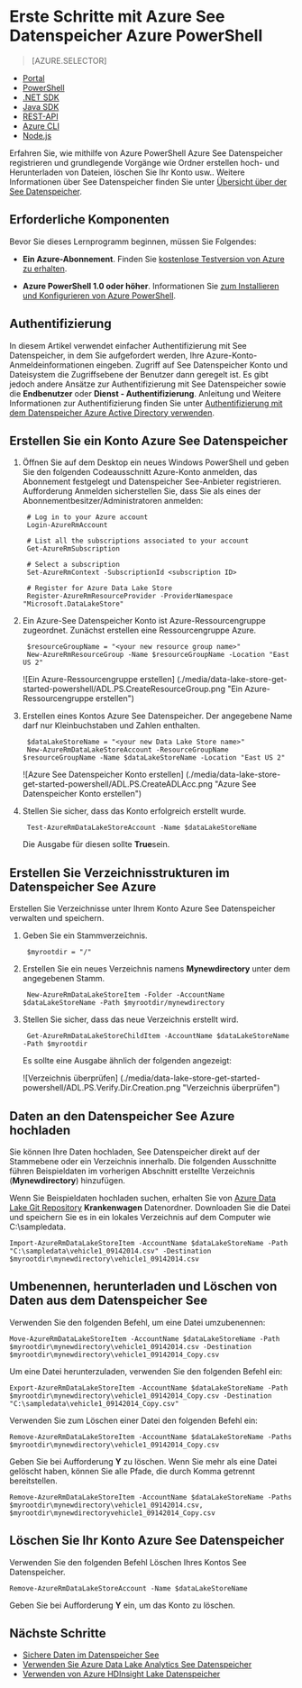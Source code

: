 <properties
   pageTitle="Erste Schritte mit See Datenspeicher | Azure"
   description="Mithilfe von Azure PowerShell See Datenspeicher registrieren und grundlegende Operationen"
   services="data-lake-store"
   documentationCenter=""
   authors="nitinme"
   manager="jhubbard"
   editor="cgronlun"/>

<tags
   ms.service="data-lake-store"
   ms.devlang="na"
   ms.topic="hero-article"
   ms.tgt_pltfrm="na"
   ms.workload="big-data"
   ms.date="10/04/2016"
   ms.author="nitinme"/>

# <a name="get-started-with-azure-data-lake-store-using-azure-powershell"></a>Erste Schritte mit Azure See Datenspeicher Azure PowerShell

> [AZURE.SELECTOR]
- [Portal](data-lake-store-get-started-portal.md)
- [PowerShell](data-lake-store-get-started-powershell.md)
- [.NET SDK](data-lake-store-get-started-net-sdk.md)
- [Java SDK](data-lake-store-get-started-java-sdk.md)
- [REST-API](data-lake-store-get-started-rest-api.md)
- [Azure CLI](data-lake-store-get-started-cli.md)
- [Node.js](data-lake-store-manage-use-nodejs.md)

Erfahren Sie, wie mithilfe von Azure PowerShell Azure See Datenspeicher registrieren und grundlegende Vorgänge wie Ordner erstellen hoch- und Herunterladen von Dateien, löschen Sie Ihr Konto usw.. Weitere Informationen über See Datenspeicher finden Sie unter [Übersicht über der See Datenspeicher](data-lake-store-overview.md).

## <a name="prerequisites"></a>Erforderliche Komponenten

Bevor Sie dieses Lernprogramm beginnen, müssen Sie Folgendes:

* **Ein Azure-Abonnement**. Finden Sie [kostenlose Testversion von Azure zu erhalten](https://azure.microsoft.com/pricing/free-trial/).

* **Azure PowerShell 1.0 oder höher**. Informationen Sie [zum Installieren und Konfigurieren von Azure PowerShell](../powershell-install-configure.md).

## <a name="authentication"></a>Authentifizierung

In diesem Artikel verwendet einfacher Authentifizierung mit See Datenspeicher, in dem Sie aufgefordert werden, Ihre Azure-Konto-Anmeldeinformationen eingeben. Zugriff auf See Datenspeicher Konto und Dateisystem die Zugriffsebene der Benutzer dann geregelt ist. Es gibt jedoch andere Ansätze zur Authentifizierung mit See Datenspeicher sowie die **Endbenutzer** oder **Dienst - Authentifizierung**. Anleitung und Weitere Informationen zur Authentifizierung finden Sie unter [Authentifizierung mit dem Datenspeicher Azure Active Directory verwenden](data-lake-store-authenticate-using-active-directory.md).

## <a name="create-an-azure-data-lake-store-account"></a>Erstellen Sie ein Konto Azure See Datenspeicher

1. Öffnen Sie auf dem Desktop ein neues Windows PowerShell und geben Sie den folgenden Codeausschnitt Azure-Konto anmelden, das Abonnement festgelegt und Datenspeicher See-Anbieter registrieren. Aufforderung Anmelden sicherstellen Sie, dass Sie als eines der Abonnementbesitzer/Administratoren anmelden:

        # Log in to your Azure account
        Login-AzureRmAccount

        # List all the subscriptions associated to your account
        Get-AzureRmSubscription

        # Select a subscription
        Set-AzureRmContext -SubscriptionId <subscription ID>

        # Register for Azure Data Lake Store
        Register-AzureRmResourceProvider -ProviderNamespace "Microsoft.DataLakeStore"


2. Ein Azure-See Datenspeicher Konto ist Azure-Ressourcengruppe zugeordnet. Zunächst erstellen eine Ressourcengruppe Azure.

        $resourceGroupName = "<your new resource group name>"
        New-AzureRmResourceGroup -Name $resourceGroupName -Location "East US 2"

    ![Ein Azure-Ressourcengruppe erstellen] (./media/data-lake-store-get-started-powershell/ADL.PS.CreateResourceGroup.png "Ein Azure-Ressourcengruppe erstellen")

2. Erstellen eines Kontos Azure See Datenspeicher. Der angegebene Name darf nur Kleinbuchstaben und Zahlen enthalten.

        $dataLakeStoreName = "<your new Data Lake Store name>"
        New-AzureRmDataLakeStoreAccount -ResourceGroupName $resourceGroupName -Name $dataLakeStoreName -Location "East US 2"

    ![Azure See Datenspeicher Konto erstellen] (./media/data-lake-store-get-started-powershell/ADL.PS.CreateADLAcc.png "Azure See Datenspeicher Konto erstellen")

3. Stellen Sie sicher, dass das Konto erfolgreich erstellt wurde.

        Test-AzureRmDataLakeStoreAccount -Name $dataLakeStoreName

    Die Ausgabe für diesen sollte **True**sein.

## <a name="create-directory-structures-in-your-azure-data-lake-store"></a>Erstellen Sie Verzeichnisstrukturen im Datenspeicher See Azure

Erstellen Sie Verzeichnisse unter Ihrem Konto Azure See Datenspeicher verwalten und speichern.

1. Geben Sie ein Stammverzeichnis.

        $myrootdir = "/"

2. Erstellen Sie ein neues Verzeichnis namens **Mynewdirectory** unter dem angegebenen Stamm.

        New-AzureRmDataLakeStoreItem -Folder -AccountName $dataLakeStoreName -Path $myrootdir/mynewdirectory

3. Stellen Sie sicher, dass das neue Verzeichnis erstellt wird.

        Get-AzureRmDataLakeStoreChildItem -AccountName $dataLakeStoreName -Path $myrootdir

    Es sollte eine Ausgabe ähnlich der folgenden angezeigt:

    ![Verzeichnis überprüfen] (./media/data-lake-store-get-started-powershell/ADL.PS.Verify.Dir.Creation.png "Verzeichnis überprüfen")


## <a name="upload-data-to-your-azure-data-lake-store"></a>Daten an den Datenspeicher See Azure hochladen

Sie können Ihre Daten hochladen, See Datenspeicher direkt auf der Stammebene oder ein Verzeichnis innerhalb. Die folgenden Ausschnitte führen Beispieldaten im vorherigen Abschnitt erstellte Verzeichnis (**Mynewdirectory**) hinzufügen.

Wenn Sie Beispieldaten hochladen suchen, erhalten Sie von [Azure Data Lake Git Repository](https://github.com/MicrosoftBigData/usql/tree/master/Examples/Samples/Data/AmbulanceData) **Krankenwagen** Datenordner. Downloaden Sie die Datei und speichern Sie es in ein lokales Verzeichnis auf dem Computer wie C:\sampledata\.

    Import-AzureRmDataLakeStoreItem -AccountName $dataLakeStoreName -Path "C:\sampledata\vehicle1_09142014.csv" -Destination $myrootdir\mynewdirectory\vehicle1_09142014.csv


## <a name="rename-download-and-delete-data-from-your-data-lake-store"></a>Umbenennen, herunterladen und Löschen von Daten aus dem Datenspeicher See

Verwenden Sie den folgenden Befehl, um eine Datei umzubenennen:

    Move-AzureRmDataLakeStoreItem -AccountName $dataLakeStoreName -Path $myrootdir\mynewdirectory\vehicle1_09142014.csv -Destination $myrootdir\mynewdirectory\vehicle1_09142014_Copy.csv

Um eine Datei herunterzuladen, verwenden Sie den folgenden Befehl ein:

    Export-AzureRmDataLakeStoreItem -AccountName $dataLakeStoreName -Path $myrootdir\mynewdirectory\vehicle1_09142014_Copy.csv -Destination "C:\sampledata\vehicle1_09142014_Copy.csv"

Verwenden Sie zum Löschen einer Datei den folgenden Befehl ein:

    Remove-AzureRmDataLakeStoreItem -AccountName $dataLakeStoreName -Paths $myrootdir\mynewdirectory\vehicle1_09142014_Copy.csv

Geben Sie bei Aufforderung **Y** zu löschen. Wenn Sie mehr als eine Datei gelöscht haben, können Sie alle Pfade, die durch Komma getrennt bereitstellen.

    Remove-AzureRmDataLakeStoreItem -AccountName $dataLakeStoreName -Paths $myrootdir\mynewdirectory\vehicle1_09142014.csv, $myrootdir\mynewdirectoryvehicle1_09142014_Copy.csv

## <a name="delete-your-azure-data-lake-store-account"></a>Löschen Sie Ihr Konto Azure See Datenspeicher

Verwenden Sie den folgenden Befehl Löschen Ihres Kontos See Datenspeicher.

    Remove-AzureRmDataLakeStoreAccount -Name $dataLakeStoreName

Geben Sie bei Aufforderung **Y** ein, um das Konto zu löschen.


## <a name="next-steps"></a>Nächste Schritte

- [Sichere Daten im Datenspeicher See](data-lake-store-secure-data.md)
- [Verwenden Sie Azure Data Lake Analytics See Datenspeicher](../data-lake-analytics/data-lake-analytics-get-started-portal.md)
- [Verwenden von Azure HDInsight Lake Datenspeicher](data-lake-store-hdinsight-hadoop-use-portal.md)
